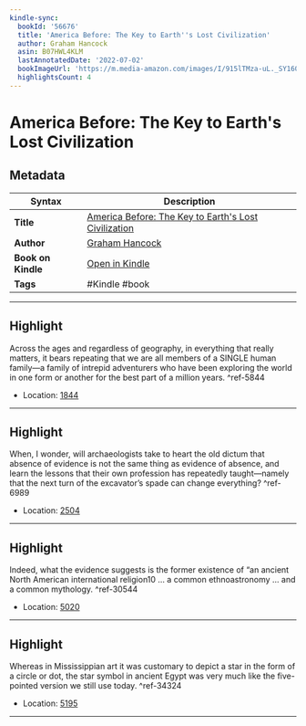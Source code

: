 ```yaml
---
kindle-sync:
  bookId: '56676'
  title: 'America Before: The Key to Earth''s Lost Civilization'
  author: Graham Hancock
  asin: B07HWL4KLM
  lastAnnotatedDate: '2022-07-02'
  bookImageUrl: 'https://m.media-amazon.com/images/I/915lTMza-uL._SY160.jpg'
  highlightsCount: 4
---
```

# America Before: The Key to Earth's Lost Civilization

## Metadata

| Syntax | Description |
| ---------- | ---------- |
| **Title** | [America Before: The Key to Earth's Lost Civilization](https://www.amazon.com/dp/B07HWL4KLM?&linkCode=ll1&tag=jwtwkm-20&language=en_US&ref_=as_li_ss_tl) |
| **Author** | [Graham Hancock](https://www.amazon.com/Graham-Hancock/e/B004561L0S/ref=dp_byline_cont_ebooks_1) |
| **Book on Kindle** | <a href="kindle://book?action=open&asin=B07HWL4KLM" target="_blank">Open in Kindle</a> |
| **Tags** | #Kindle #book |

---

## Highlight

Across the ages and regardless of geography, in everything that really matters, it bears repeating that we are all members of a SINGLE human family—a family of intrepid adventurers who have been exploring the world in one form or another for the best part of a million years. ^ref-5844

- Location: [1844](kindle://book?action=open&asin=B07HWL4KLM&location=1844)

---
## Highlight

When, I wonder, will archaeologists take to heart the old dictum that absence of evidence is not the same thing as evidence of absence, and learn the lessons that their own profession has repeatedly taught—namely that the next turn of the excavator’s spade can change everything? ^ref-6989

- Location: [2504](kindle://book?action=open&asin=B07HWL4KLM&location=2504)

---
## Highlight

Indeed, what the evidence suggests is the former existence of “an ancient North American international religion10 … a common ethnoastronomy … and a common mythology. ^ref-30544

- Location: [5020](kindle://book?action=open&asin=B07HWL4KLM&location=5020)

---
## Highlight

Whereas in Mississippian art it was customary to depict a star in the form of a circle or dot, the star symbol in ancient Egypt was very much like the five-pointed version we still use today. ^ref-34324

- Location: [5195](kindle://book?action=open&asin=B07HWL4KLM&location=5195)

---
